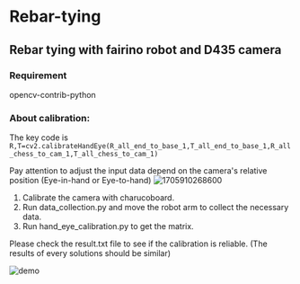 # Rebar-tying
## Rebar tying with fairino robot and D435 camera
### Requirement
opencv-contrib-python
### About calibration:
The key code is `R,T=cv2.calibrateHandEye(R_all_end_to_base_1,T_all_end_to_base_1,R_all_chess_to_cam_1,T_all_chess_to_cam_1)
`

Pay attention to adjust the input data depend on the camera's relative position (Eye-in-hand or Eye-to-hand)
![1705910268600](https://github.com/123CHENJINHUA/rebar-tying/assets/114796134/69bcbb76-97cd-43c2-8ffd-b781db0fe187)
1. Calibrate the camera with charucoboard.
1. Run data_collection.py and move the robot arm to collect the necessary data.
1. Run hand_eye_calibration.py to get the matrix.

Please check the result.txt file to see if the calibration is reliable. (The results of every solutions should be similar)

![demo](https://github.com/123CHENJINHUA/rebar-tying/assets/114796134/20705303-de2c-489a-9e65-e8fc458ac666)



